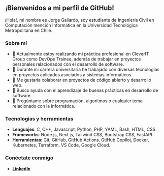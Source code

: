## ¡Bienvenidos a mi perfil de GitHub!

¡Hola!, mi nombre es Jorge Gallardo, soy estudiante de Ingeniería Civil en Computación mención Informática en la Universidad Tecnológica Metropolitana en Chile.

### Sobre mí

- 🔭 Actualmente estoy realizando mi práctica profesional en CleverIT Group como DevOps Trainee, además de trabajar en proyectos personales relacionados con el desarrollo de software.
- 🌱 Durante mi carrera universitaria he trabajado con diversas tecnologías en proyectos aplicados asociados a sistemas informáticos.
- 👯 Me gustaría colaborar en proyectos de código abierto y desarrollo web.
- 🤔 Busco ayuda con el aprendizaje de buenas prácticas en desarrollo de software.
- 💬 Pregúntame sobre programación, algoritmos o cualquier tema relacionado con la informática.

### Tecnologías y herramientas

- **Lenguajes**: C, C++, Javascript, Python, PHP, YAML, Bash, HTML, CSS.
- **Frameworks**: Node.js, Next.js, Tailwind CSS, Bootstrap CSS, FastAPI.
- **Herramientas**: Git, GitHub, GitHub Actions, GtiHub Copilot, Docker, Kubernetes, Terraform, VS Code, Google Cloud.

### Conéctate conmigo

- [**LinkedIn**](https://www.linkedin.com/in/jorge-luis-gallardo-contreras-54532b15b)
